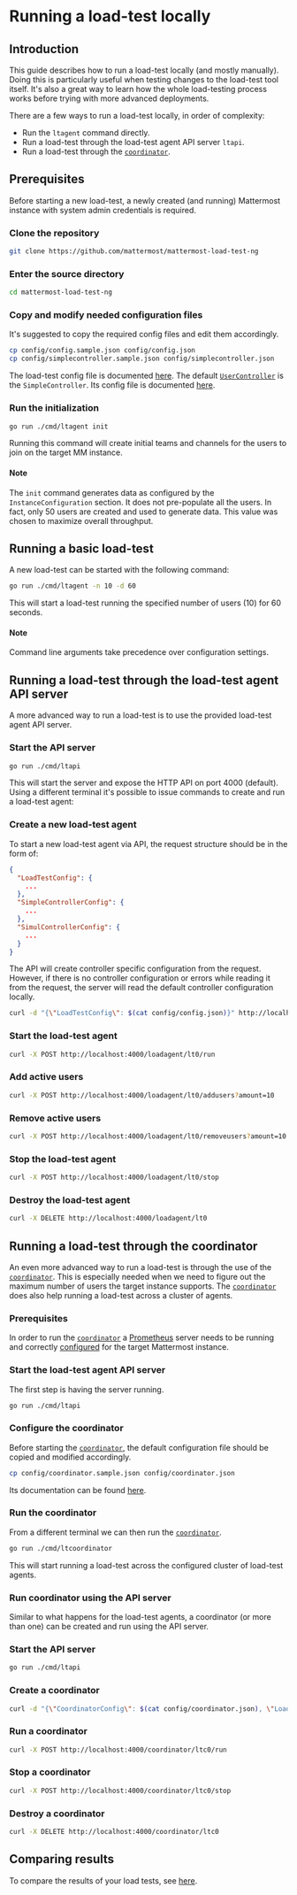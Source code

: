 # Running a load-test locally

## Introduction

This guide describes how to run a load-test locally (and mostly manually).
Doing this is particularly useful when testing changes to the load-test tool itself.
It's also a great way to learn how the whole load-testing process works before trying with more advanced deployments.

There are a few ways to run a load-test locally, in order of complexity:

- Run the `ltagent` command directly.
- Run a load-test through the load-test agent API server `ltapi`.
- Run a load-test through the [`coordinator`](coordinator.md).

## Prerequisites

Before starting a new load-test, a newly created (and running) Mattermost instance with system admin credentials is required.

### Clone the repository

```sh
git clone https://github.com/mattermost/mattermost-load-test-ng
```

### Enter the source directory

```sh
cd mattermost-load-test-ng
```

### Copy and modify needed configuration files

It's suggested to copy the required config files and edit them accordingly.

```sh
cp config/config.sample.json config/config.json
cp config/simplecontroller.sample.json config/simplecontroller.json
```

The load-test config file is documented [here](config/config.md).
The default [`UserController`](controllers.md) is the `SimpleController`. Its config file is documented [here](config/simplecontroller.md).

### Run the initialization

```sh
go run ./cmd/ltagent init
```

Running this command will create initial teams and channels for the users to join on the target MM instance.

#### Note

The `init` command generates data as configured by the `InstanceConfiguration` section. It does not pre-populate all the users.
In fact, only 50 users are created and used to generate data. This value was chosen to maximize overall throughput.

## Running a basic load-test

A new load-test can be started with the following command:

```sh
go run ./cmd/ltagent -n 10 -d 60
```

This will start a load-test running the specified number of users (10) for 60 seconds.

#### Note

Command line arguments take precedence over configuration settings.

## Running a load-test through the load-test agent API server

A more advanced way to run a load-test is to use the provided load-test agent API server.

### Start the API server

```sh
go run ./cmd/ltapi
```

This will start the server and expose the HTTP API on port 4000 (default).
Using a different terminal it's possible to issue commands to create and run a load-test agent:

### Create a new load-test agent

To start a new load-test agent via API, the request structure should be in the form of:

```json
{
  "LoadTestConfig": {
    ...
  },
  "SimpleControllerConfig": {
    ...
  },
  "SimulControllerConfig": {
    ...
  }
}
```

The API will create controller specific configuration from the request. However, if there is no controller configuration or errors while reading it from the request, the server will read the default controller configuration locally.

```sh
curl -d "{\"LoadTestConfig\": $(cat config/config.json)}" http://localhost:4000/loadagent/create\?id\=lt0
```

### Start the load-test agent

```sh
curl -X POST http://localhost:4000/loadagent/lt0/run
```

### Add active users

```sh
curl -X POST http://localhost:4000/loadagent/lt0/addusers?amount=10
```

### Remove active users

```sh
curl -X POST http://localhost:4000/loadagent/lt0/removeusers?amount=10
```

### Stop the load-test agent

```sh
curl -X POST http://localhost:4000/loadagent/lt0/stop
```

### Destroy the load-test agent

```sh
curl -X DELETE http://localhost:4000/loadagent/lt0
```

## Running a load-test through the coordinator

An even more advanced way to run a load-test is through the use of the [`coordinator`](coordinator.md).
This is especially needed when we need to figure out the maximum number of users the target instance supports.
The [`coordinator`](coordinator.md) does also help running a load-test across a cluster of agents.

### Prerequisites

In order to run the [`coordinator`](coordinator.md) a [Prometheus](https://prometheus.io/docs/introduction/overview/) server needs to be running and correctly [configured](https://docs.mattermost.com/deployment/metrics.html) for the target Mattermost instance.

### Start the load-test agent API server

The first step is having the server running.

```sh
go run ./cmd/ltapi
```

### Configure the coordinator

Before starting the [`coordinator`](coordinator.md), the default configuration file should be copied and modified accordingly.

```sh
cp config/coordinator.sample.json config/coordinator.json
```

Its documentation can be found [here](config/coordinator.md).

### Run the coordinator

From a different terminal we can then run the [`coordinator`](coordinator.md).

```sh
go run ./cmd/ltcoordinator
```

This will start running a load-test across the configured cluster of load-test agents.

### Run coordinator using the API server

Similar to what happens for the load-test agents, a coordinator (or more than
one) can be created and run using the API server.

### Start the API server

```sh
go run ./cmd/ltapi
```

### Create a coordinator

```sh
curl -d "{\"CoordinatorConfig\": $(cat config/coordinator.json), \"LoadTestConfig\": $(cat config/config.json)}" http://localhost:4000/coordinator/create\?id\=ltc0
```

### Run a coordinator

```sh
curl -X POST http://localhost:4000/coordinator/ltc0/run
```

### Stop a coordinator

```sh
curl -X POST http://localhost:4000/coordinator/ltc0/stop
```

### Destroy a coordinator

```sh
curl -X DELETE http://localhost:4000/coordinator/ltc0
```
## Comparing results

To compare the results of your load tests, see [here](compare.md).

